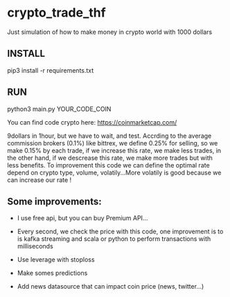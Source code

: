 # crypto_trade_thf
Just simulation of how to make money in crypto world with 1000 dollars


## INSTALL
pip3 install -r requirements.txt

## RUN
python3 main.py YOUR_CODE_COIN


You can find code crypto here: 
https://coinmarketcap.com/

9dollars in 1hour, but we have to wait, and test. Accrding to the average commission brokers (0.1%) like bittrex, we define 0.25% for selling, so we make 0.15% by each trade, if we increase this rate, we make less trades, in the other hand, if we descrease this rate, we make more trades but with less benefits.
To improvement this code we can define the optimal rate depend on crypto type, volume, volatily...More volatily is good because we can increase our rate !


## Some improvements: 

- I use free api, but you can buy Premium API...

- Every second, we check the price with this code, one improvement is to is kafka streaming and scala or python to perform transactions with milliseconds

- Use leverage with stoploss

- Make somes predictions

- Add news datasource that can impact coin price (news, twitter...)

